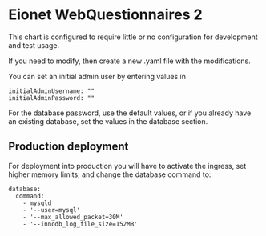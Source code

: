 Eionet WebQuestionnaires 2
==========================

This chart is configured to require little or no configuration for development and test usage.

If you need to modify, then create a new .yaml file with the modifications.

You can set an initial admin user by entering values in

    initialAdminUsername: ""
    initialAdminPassword: ""

For the database password, use the default values, or if you already have an existing database,
set the values in the database section.

Production deployment
---------------------
For deployment into production you will have to activate the ingress, set higher memory limits,
and change the database command to:
```
database:
  command:
    - mysqld
    - '--user=mysql'
    - '--max_allowed_packet=30M'
    - '--innodb_log_file_size=152MB'
```

